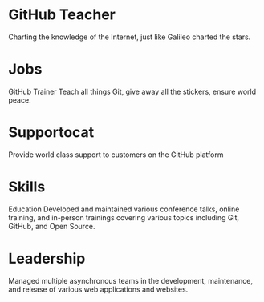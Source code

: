 # GitHub Teacher
Charting the knowledge of the Internet, just like Galileo charted the stars.

# Jobs
GitHub Trainer
Teach all things Git, give away all the stickers, ensure world peace.

# Supportocat
Provide world class support to customers on the GitHub platform

# Skills
Education
Developed and maintained various conference talks, online training, and in-person trainings covering various topics including Git, GitHub, and Open Source.

# Leadership
Managed multiple asynchronous teams in the development, maintenance, and release of various web applications and websites.
